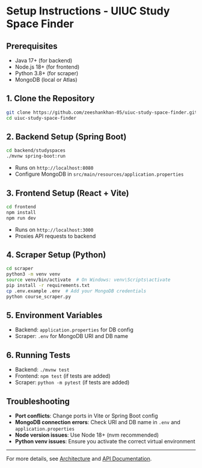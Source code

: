 # Setup Instructions - UIUC Study Space Finder

## Prerequisites
- Java 17+ (for backend)
- Node.js 18+ (for frontend)
- Python 3.8+ (for scraper)
- MongoDB (local or Atlas)

## 1. Clone the Repository
```bash
git clone https://github.com/zeeshankhan-05/uiuc-study-space-finder.git
cd uiuc-study-space-finder
```

## 2. Backend Setup (Spring Boot)
```bash
cd backend/studyspaces
./mvnw spring-boot:run
```
- Runs on `http://localhost:8080`
- Configure MongoDB in `src/main/resources/application.properties`

## 3. Frontend Setup (React + Vite)
```bash
cd frontend
npm install
npm run dev
```
- Runs on `http://localhost:3000`
- Proxies API requests to backend

## 4. Scraper Setup (Python)
```bash
cd scraper
python3 -m venv venv
source venv/bin/activate  # On Windows: venv\Scripts\activate
pip install -r requirements.txt
cp .env.example .env  # Add your MongoDB credentials
python course_scraper.py
```

## 5. Environment Variables
- Backend: `application.properties` for DB config
- Scraper: `.env` for MongoDB URI and DB name

## 6. Running Tests
- Backend: `./mvnw test`
- Frontend: `npm test` (if tests are added)
- Scraper: `python -m pytest` (if tests are added)

## Troubleshooting
- **Port conflicts**: Change ports in Vite or Spring Boot config
- **MongoDB connection errors**: Check URI and DB name in `.env` and `application.properties`
- **Node version issues**: Use Node 18+ (nvm recommended)
- **Python venv issues**: Ensure you activate the correct virtual environment

---

For more details, see [Architecture](architecture.md) and [API Documentation](api-documentation.md). 